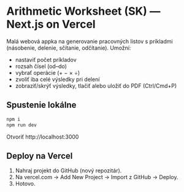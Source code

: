 # Arithmetic Worksheet (SK) — Next.js on Vercel

Malá webová appka na generovanie pracovných listov s príkladmi
(násobenie, delenie, sčítanie, odčítanie). Umožní:
- nastaviť počet príkladov
- rozsah čísel (od–do)
- vybrať operácie (+ − × ÷)
- zvoliť iba celé výsledky pri delení
- zobraziť/skrýť výsledky, tlačiť alebo uložiť do PDF (Ctrl/Cmd+P)

## Spustenie lokálne
```bash
npm i
npm run dev
```
Otvoriť http://localhost:3000

## Deploy na Vercel
1. Nahraj projekt do GitHub (nový repozitár).
2. Na vercel.com -> Add New Project -> Import z GitHub -> Deploy.
3. Hotovo.

